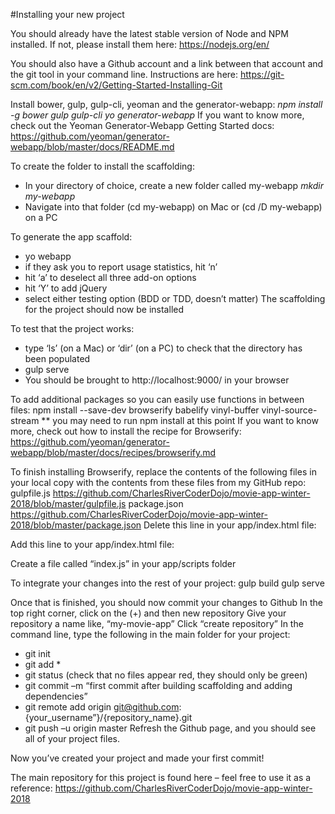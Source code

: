 #Installing your new project

You should already have the latest stable version of Node and NPM installed.
If not, please install them here: <https://nodejs.org/en/>

You should also have a Github account and a link between that account and the
git tool in your command line. Instructions are here: <https://git-scm.com/book/en/v2/Getting-Started-Installing-Git>

Install bower, gulp, gulp-cli, yeoman and the generator-webapp:
_npm install -g bower gulp gulp-cli yo generator-webapp_
If you want to know more, check out the Yeoman Generator-Webapp Getting Started
docs: <https://github.com/yeoman/generator-webapp/blob/master/docs/README.md>

To create the folder to install the scaffolding:

*  In your directory of choice, create a new folder called my-webapp _mkdir my-webapp_
*  Navigate into that folder (cd my-webapp) on Mac or (cd /D my-webapp) on a PC

To generate the app scaffold:

*  yo webapp
*  if they ask you to report usage statistics, hit ‘n’
*  hit ‘a’ to deselect all three add-on options
*  hit ‘Y’ to add jQuery
*  select either testing option (BDD or TDD, doesn’t matter)
The scaffolding for the project should now be installed

To test that the project works:

*  type ‘ls’ (on a Mac) or ‘dir’ (on a PC) to check that the directory has been
populated
*  gulp serve
*  You should be brought to http://localhost:9000/ in your browser

To add additional packages so you can easily use functions in between files:
npm install --save-dev browserify babelify vinyl-buffer vinyl-source-stream
** you may need to run npm install at this point
If you want to know more, check out how to install the recipe for Browserify: <https://github.com/yeoman/generator-webapp/blob/master/docs/recipes/browserify.md>

To finish installing Browserify, replace the contents of the following files in
your local copy with the contents from these files from my GitHub repo:
gulpfile.js <https://github.com/CharlesRiverCoderDojo/movie-app-winter-2018/blob/master/gulpfile.js>
package.json <https://github.com/CharlesRiverCoderDojo/movie-app-winter-2018/blob/master/package.json>
Delete this line in your app/index.html file:
<script src=”scripts/main.js”></script>
Add this line to your app/index.html file:
<script src=”scripts/bundle.js”></script>
Create a file called “index.js” in your app/scripts folder

To integrate your changes into the rest of your project:
gulp build
gulp serve

Once that is finished, you should now commit your changes to Github
In the top right corner, click on the (+) and then new repository
Give your repository a name like, “my-movie-app”
Click “create repository”
In the command line, type the following in the main folder for your project:

*  git init
*  git add *
*  git status (check that no files appear red, they should only be green)
*  git commit –m “first commit after building scaffolding and adding dependencies”
*  git remote add origin git@github.com:{your_username”}/{repository_name}.git
*  git push –u origin master
Refresh the Github page, and you should see all of your project files.

Now you’ve created your project and made your first commit!

The main repository for this project is found here – feel free to use it as a reference:
<https://github.com/CharlesRiverCoderDojo/movie-app-winter-2018>
